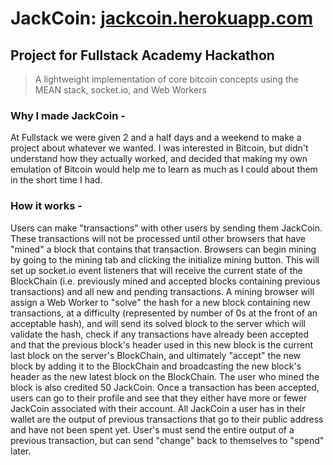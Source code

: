 # JackCoin: <a href="http://jackcoin.herokuapp.com">jackcoin.herokuapp.com</a>
## Project for Fullstack Academy Hackathon

> A lightweight implementation of core bitcoin concepts using the MEAN stack, socket.io, and Web Workers

### Why I made JackCoin -
At Fullstack we were given 2 and a half days and a weekend to make a project about whatever we wanted. I was interested in Bitcoin, but didn't understand how they actually worked, and decided that making my own emulation of Bitcoin would help me to learn as much as I could about them in the short time I had.

### How it works -
Users can make "transactions" with other users by sending them JackCoin. These transactions will not be processed until other browsers that have "mined" a block that contains that transaction. Browsers can begin mining by going to the mining tab and clicking the initialize mining button. This will set up socket.io event listeners that will receive the current state of the BlockChain (i.e. previously mined and accepted blocks containing previous transactions) and all new and pending transactions. A mining browser will assign a Web Worker to "solve" the hash for a new block containing new transactions, at a difficulty (represented by number of 0s at the front of an acceptable hash), and will send its solved block to the server which will validate the hash, check if any transactions have already been accepted and that the previous block's header used in this new block is the current last block on the server's BlockChain, and ultimately "accept" the new block by adding it to the BlockChain and broadcasting the new block's header as the new latest block on the BlockChain. The user who mined the block is also credited 50 JackCoin. Once a transaction has been accepted, users can go to their profile and see that they either have more or fewer JackCoin associated with their account. All JackCoin a user has in their wallet are the output of previous transactions that go to their public address and have not been spent yet. User's must send the entire output of a previous transaction, but can send "change" back to themselves to "spend" later.
